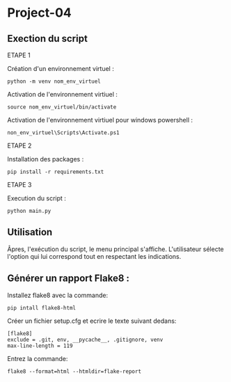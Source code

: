 # Project-04

## Exection du script

ETAPE 1
 
Création d'un environnement virtuel : 
````
python -m venv nom_env_virtuel
````
Activation de l'environnement virtiuel : 
````
source nom_env_virtuel/bin/activate
````
Activation de l'environnement virtiuel pour windows powershell : 
````
non_env_virtuel\Scripts\Activate.ps1
````
ETAPE 2

Installation des packages : 
````
pip install -r requirements.txt
````
ETAPE 3

Execution du script : 
````
python main.py
````
## Utilisation

Âpres, l'exécution du script, le menu principal s'affiche.
L'utilisateur sélecte l'option qui lui correspond tout en respectant les indications.

## Générer un rapport Flake8 :

Installez flake8 avec la commande: 
````
pip intall flake8-html
````
Créer un fichier setup.cfg et ecrire le texte suivant dedans:
````
[flake8]
exclude = .git, env, __pycache__, .gitignore, venv
max-line-length = 119
````

Entrez la commande: 
````
flake8 --format=html --htmldir=flake-report
````
